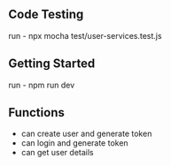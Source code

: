 ## Code Testing
run - npx mocha test/user-services.test.js

## Getting Started
run - npm run dev

## Functions
- can create user and generate token
- can login and generate token
- can get user details

